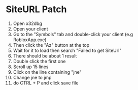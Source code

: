 # SiteURL Patch

1.  Open x32dbg
2.  Open your client
3.  Go to the "Symbols" tab and double-click your client (e.g RobloxApp.exe)
4.  Then click the "Az" button at the top
5.  Wait for it to load then search "Failed to get SiteUrl"
6.  There should be about 1 result
7.  Double click the first one
8.  Scroll up 15 lines
9.  Click on the line containing "jne"
10. Change jne to jmp
11. do CTRL + P and click save file
